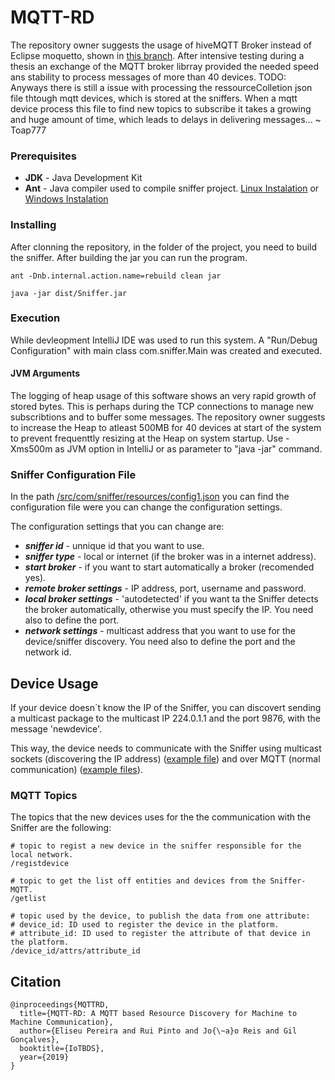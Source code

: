 # MQTT-RD

The repository owner suggests the usage of hiveMQTT Broker instead of Eclipse moquetto, shown  in [this branch](https://github.com/Toap777/MQTT-RD/tree/hivemqbroker). After intensive testing during a thesis an exchange of the MQTT broker librray provided the needed speed ans stability to process messages of more than 40 devices.
TODO: Anyways there is still a issue with processing the ressourceColletion json file thtough mqtt devices, which is stored at the sniffers. When a mqtt device process this file to find new topics to subscribe it takes a growing and huge amount of time, which leads to delays in delivering messages...
~ Toap777

### Prerequisites

* **JDK** - Java Development Kit
* **Ant** - Java compiler used to compile sniffer project. [Linux Instalation](https://docs.wso2.com/display/ESB450/Installing+Apache+Ant+on+Linux) or [Windows Instalation](https://www.mkyong.com/ant/how-to-install-apache-ant-on-windows/)

### Installing

After clonning the repository, in the folder of the project, you need to build the sniffer.
After building the jar you can run the program.

```
ant -Dnb.internal.action.name=rebuild clean jar

java -jar dist/Sniffer.jar
```

### Execution
While devleopment IntelliJ IDE was used to run this system. A "Run/Debug Configuration" with main class com.sniffer.Main was created and executed.

#### JVM Arguments
The logging of heap usage of this software shows an very rapid growth of stored bytes. This is perhaps during the TCP connections to manage new subscribtions and to buffer some messages. The repository owner suggests to increase the Heap to atleast 500MB for 40 devices at start of the system to prevent frequenttly resizing at the Heap on system startup. Use -Xms500m as JVM option in IntelliJ or as parameter to "java -jar" command.

### Sniffer Configuration File

In the path [/src/com/sniffer/resources/config1.json](/src/com/sniffer/resources/config1.json) you can find the configuration file were you can change the configuration settings.

The configuration settings that you can change are:

* ***sniffer id*** - unnique id that you want to use.
* ***sniffer type*** - local or internet (if the broker was in a internet address).
* ***start broker*** - if you want to start automatically a broker (recomended yes).
* ***remote broker settings*** - IP address, port, username and password.
* ***local broker settings*** - 'autodetected' if you want ta the Sniffer detects the broker automatically, otherwise you must specify the IP. You need also to define the port.
* ***network settings*** - multicast address that you want to use for the device/sniffer discovery. You need also to define the port and the network id.

## Device Usage

If your device doesn´t know the IP of the Sniffer, you can discovert sending a multicast package to the multicast IP 224.0.1.1 and the port 9876, with the message 'newdevice'.

This way, the device needs to communicate with the Sniffer using multicast sockets (discovering the IP address) ([example file](/src/com/sniffer/udp/CheckNetworkThread.java)) and over MQTT (normal communication) ([example files](/src/com/sniffer/mqtt)). 

### MQTT Topics

The topics that the new devices uses for the the communication with the Sniffer are the following:

```
# topic to regist a new device in the sniffer responsible for the local network.
/registdevice

# topic to get the list off entities and devices from the Sniffer-MQTT.
/getlist

# topic used by the device, to publish the data from one attribute:
# device_id: ID used to register the device in the platform.  
# attribute_id: ID used to register the attribute of that device in the platform.
/device_id/attrs/attribute_id
```

## Citation

```
@inproceedings{MQTTRD,
  title={MQTT-RD: A MQTT based Resource Discovery for Machine to Machine Communication},
  author={Eliseu Pereira and Rui Pinto and Jo{\~a}o Reis and Gil Gonçalves},
  booktitle={IoTBDS},
  year={2019}
}
```
